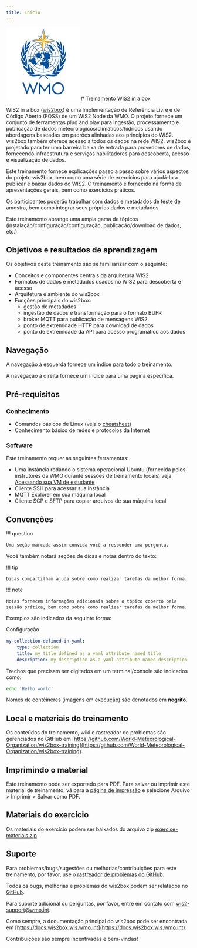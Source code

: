 ```yaml
---
title: Início
---
```


<img alt="Logotipo da WMO" src="assets/img/wmo-logo.png" width="200">
# Treinamento WIS2 in a box

WIS2 in a box ([wis2box](https://docs.wis2box.wis.wmo.int)) é uma Implementação de Referência Livre e de Código Aberto (FOSS) de um WIS2 Node da WMO. O projeto fornece um conjunto de ferramentas plug and play para ingestão, processamento e publicação de dados meteorológicos/climáticos/hídricos usando abordagens baseadas em padrões alinhadas aos princípios do WIS2. wis2box também oferece acesso a todos os dados na rede WIS2. wis2box é projetado para ter uma barreira baixa de entrada para provedores de dados, fornecendo infraestrutura e serviços habilitadores para descoberta, acesso e visualização de dados.

Este treinamento fornece explicações passo a passo sobre vários aspectos do projeto wis2box, bem como uma série de exercícios
para ajudá-lo a publicar e baixar dados do WIS2. O treinamento é fornecido na forma de apresentações gerais, bem como
exercícios práticos.

Os participantes poderão trabalhar com dados e metadados de teste de amostra, bem como integrar seus próprios dados e metadados.

Este treinamento abrange uma ampla gama de tópicos (instalação/configuração/configuração, publicação/download de dados, etc.).

## Objetivos e resultados de aprendizagem

Os objetivos deste treinamento são se familiarizar com o seguinte:

- Conceitos e componentes centrais da arquitetura WIS2
- Formatos de dados e metadados usados no WIS2 para descoberta e acesso
- Arquitetura e ambiente do wis2box
- Funções principais do wis2box:
    - gestão de metadados
    - ingestão de dados e transformação para o formato BUFR
    - broker MQTT para publicação de mensagens WIS2
    - ponto de extremidade HTTP para download de dados
    - ponto de extremidade da API para acesso programático aos dados

## Navegação

A navegação à esquerda fornece um índice para todo o treinamento.

A navegação à direita fornece um índice para uma página específica.

## Pré-requisitos

### Conhecimento

- Comandos básicos de Linux (veja o [cheatsheet](./cheatsheets/linux.md))
- Conhecimento básico de redes e protocolos da Internet

### Software

Este treinamento requer as seguintes ferramentas:

- Uma instância rodando o sistema operacional Ubuntu (fornecida pelos instrutores da WMO durante sessões de treinamento locais) veja [Acessando sua VM de estudante](./practical-sessions/accessing-your-student-vm.md#introduction)
- Cliente SSH para acessar sua instância
- MQTT Explorer em sua máquina local
- Cliente SCP e SFTP para copiar arquivos de sua máquina local

## Convenções

!!! question

    Uma seção marcada assim convida você a responder uma pergunta.

Você também notará seções de dicas e notas dentro do texto:

!!! tip

    Dicas compartilham ajuda sobre como realizar tarefas da melhor forma.

!!! note

    Notas fornecem informações adicionais sobre o tópico coberto pela sessão prática, bem como sobre como realizar tarefas da melhor forma.

Exemplos são indicados da seguinte forma:

Configuração
``` {.yaml linenums="1"}
my-collection-defined-in-yaml:
    type: collection
    title: my title defined as a yaml attribute named title
    description: my description as a yaml attribute named description
```

Trechos que precisam ser digitados em um terminal/console são indicados como:

```bash
echo 'Hello world'
```

Nomes de contêineres (imagens em execução) são denotados em **negrito**.

## Local e materiais do treinamento

Os conteúdos do treinamento, wiki e rastreador de problemas são gerenciados no GitHub em [https://github.com/World-Meteorological-Organization/wis2box-training](https://github.com/World-Meteorological-Organization/wis2box-training).

## Imprimindo o material

Este treinamento pode ser exportado para PDF. Para salvar ou imprimir este material de treinamento, vá para a [página de impressão](print_page) e selecione
Arquivo > Imprimir > Salvar como PDF.

## Materiais do exercício

Os materiais do exercício podem ser baixados do arquivo zip [exercise-materials.zip](/exercise-materials.zip).

## Suporte

Para problemas/bugs/sugestões ou melhorias/contribuições para este treinamento, por favor, use o [rastreador de problemas do GitHub](https://github.com/World-Meteorological-Organization/wis2box-training/issues).

Todos os bugs, melhorias e problemas do wis2box podem ser relatados no [GitHub](https://github.com/World-Meteorological-Organization/wis2box/issues).

Para suporte adicional ou perguntas, por favor, entre em contato com wis2-support@wmo.int.

Como sempre, a documentação principal do wis2box pode ser encontrada em [https://docs.wis2box.wis.wmo.int](https://docs.wis2box.wis.wmo.int).

Contribuições são sempre incentivadas e bem-vindas!